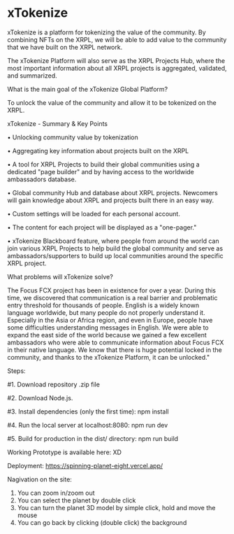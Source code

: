 # xTokenize
xTokenize is a platform for tokenizing the value of the community. By combining NFTs on the XRPL, we will be able to add value to the community that we have built on the XRPL network.

The xTokenize Platform will also serve as the XRPL Projects Hub, where the most important information about all XRPL projects is aggregated, validated, and summarized.

What is the main goal of the xTokenize Global Platform?

To unlock the value of the community and allow it to be tokenized on the XRPL.

xTokenize - Summary & Key Points

• Unlocking community value by tokenization

• Aggregating key information about projects built on the XRPL

• A tool for XRPL Projects to build their global communities using a dedicated "page builder" and by having access to the worldwide ambassadors database.

• Global community Hub and database about XRPL projects. Newcomers will gain knowledge about XRPL and projects built there in an easy way.

• Custom settings will be loaded for each personal account.

• The content for each project will be displayed as a "one-pager."

• xTokenize Blackboard feature, where people from around the world can join various XRPL Projects to help build the global community and serve as ambassadors/supporters to build up local communities around the specific XRPL project.

What problems will xTokenize solve?

The Focus FCX project has been in existence for over a year. During this time, we discovered that communication is a real barrier and problematic entry threshold for thousands of people. English is a widely known language worldwide, but many people do not properly understand it. Especially in the Asia or Africa region, and even in Europe, people have some difficulties understanding messages in English. We were able to expand the east side of the world because we gained a few excellent ambassadors who were able to communicate information about Focus FCX in their native language. We know that there is huge potential locked in the community, and thanks to the xTokenize Platform, it can be unlocked."



Steps:

#1.	Download repository .zip file

#2.	Download Node.js.

#3. Install dependencies (only the first time):
npm install

#4. Run the local server at localhost:8080:
npm run dev

#5. Build for production in the dist/ directory:
npm run build



Working Prototype is available here: 
XD

Deployment:
https://spinning-planet-eight.vercel.app/

Nagivation on the site:
1. You can zoom in/zoom out
2. You can select the planet by double click
3. You can turn the planet 3D model by simple click, hold and move the mouse
4. You can go back by clicking (double click) the background




